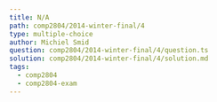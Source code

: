 ```yaml
---
title: N/A
path: comp2804/2014-winter-final/4
type: multiple-choice
author: Michiel Smid
question: comp2804/2014-winter-final/4/question.ts
solution: comp2804/2014-winter-final/4/solution.md
tags:
  - comp2804
  - comp2804-exam
---
```

